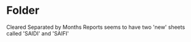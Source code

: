 # Folder

Cleared
Separated by Months
Reports seems to have two 'new' sheets called 'SAIDI' and 'SAIFI'